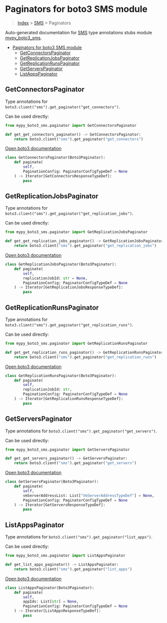# Paginators for boto3 SMS module

> [Index](../README.md) > [SMS](./README.md) > Paginators

Auto-generated documentation for [SMS](https://boto3.amazonaws.com/v1/documentation/api/latest/reference/services/sms.html#SMS)
type annotations stubs module [mypy_boto3_sms](https://pypi.org/project/mypy-boto3-sms/).

- [Paginators for boto3 SMS module](#paginators-for-boto3-sms-module)
  - [GetConnectorsPaginator](#getconnectorspaginator)
  - [GetReplicationJobsPaginator](#getreplicationjobspaginator)
  - [GetReplicationRunsPaginator](#getreplicationrunspaginator)
  - [GetServersPaginator](#getserverspaginator)
  - [ListAppsPaginator](#listappspaginator)

## GetConnectorsPaginator

Type annotations for `boto3.client("sms").get_paginator("get_connectors")`.

Can be used directly:

```python
from mypy_boto3_sms.paginator import GetConnectorsPaginator

def get_get_connectors_paginator() -> GetConnectorsPaginator:
    return boto3.client("sms").get_paginator("get_connectors")
```

[Open boto3 documentation](https://boto3.amazonaws.com/v1/documentation/api/latest/reference/services/sms.html#SMS.Paginator.GetConnectors)

```python
class GetConnectorsPaginator(Boto3Paginator):
    def paginate(
        self,
        PaginationConfig: PaginatorConfigTypeDef = None
    ) -> Iterator[GetConnectorsResponseTypeDef]:
        pass
```
## GetReplicationJobsPaginator

Type annotations for `boto3.client("sms").get_paginator("get_replication_jobs")`.

Can be used directly:

```python
from mypy_boto3_sms.paginator import GetReplicationJobsPaginator

def get_get_replication_jobs_paginator() -> GetReplicationJobsPaginator:
    return boto3.client("sms").get_paginator("get_replication_jobs")
```

[Open boto3 documentation](https://boto3.amazonaws.com/v1/documentation/api/latest/reference/services/sms.html#SMS.Paginator.GetReplicationJobs)

```python
class GetReplicationJobsPaginator(Boto3Paginator):
    def paginate(
        self,
        replicationJobId: str = None,
        PaginationConfig: PaginatorConfigTypeDef = None
    ) -> Iterator[GetReplicationJobsResponseTypeDef]:
        pass
```
## GetReplicationRunsPaginator

Type annotations for `boto3.client("sms").get_paginator("get_replication_runs")`.

Can be used directly:

```python
from mypy_boto3_sms.paginator import GetReplicationRunsPaginator

def get_get_replication_runs_paginator() -> GetReplicationRunsPaginator:
    return boto3.client("sms").get_paginator("get_replication_runs")
```

[Open boto3 documentation](https://boto3.amazonaws.com/v1/documentation/api/latest/reference/services/sms.html#SMS.Paginator.GetReplicationRuns)

```python
class GetReplicationRunsPaginator(Boto3Paginator):
    def paginate(
        self,
        replicationJobId: str,
        PaginationConfig: PaginatorConfigTypeDef = None
    ) -> Iterator[GetReplicationRunsResponseTypeDef]:
        pass
```
## GetServersPaginator

Type annotations for `boto3.client("sms").get_paginator("get_servers")`.

Can be used directly:

```python
from mypy_boto3_sms.paginator import GetServersPaginator

def get_get_servers_paginator() -> GetServersPaginator:
    return boto3.client("sms").get_paginator("get_servers")
```

[Open boto3 documentation](https://boto3.amazonaws.com/v1/documentation/api/latest/reference/services/sms.html#SMS.Paginator.GetServers)

```python
class GetServersPaginator(Boto3Paginator):
    def paginate(
        self,
        vmServerAddressList: List["VmServerAddressTypeDef"] = None,
        PaginationConfig: PaginatorConfigTypeDef = None
    ) -> Iterator[GetServersResponseTypeDef]:
        pass
```
## ListAppsPaginator

Type annotations for `boto3.client("sms").get_paginator("list_apps")`.

Can be used directly:

```python
from mypy_boto3_sms.paginator import ListAppsPaginator

def get_list_apps_paginator() -> ListAppsPaginator:
    return boto3.client("sms").get_paginator("list_apps")
```

[Open boto3 documentation](https://boto3.amazonaws.com/v1/documentation/api/latest/reference/services/sms.html#SMS.Paginator.ListApps)

```python
class ListAppsPaginator(Boto3Paginator):
    def paginate(
        self,
        appIds: List[str] = None,
        PaginationConfig: PaginatorConfigTypeDef = None
    ) -> Iterator[ListAppsResponseTypeDef]:
        pass
```
